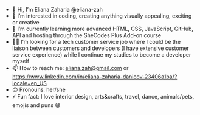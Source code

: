 - 👋 Hi, I’m Eliana Zaharia @eliana-zah
- 👀 I’m interested in coding, creating anything visually appealing, exciting or creative
- 🌱 I’m currently learning more advanced HTML, CSS, JavaScript, GitHub, API and hosting through the SheCodes Plus Add-on course
- 🤝🏻 I’m looking for a tech customer service job where I could be the liaison between customers and developers (I have extensive customer service experience) while I continue my studies to become a developer myself
- 📫 How to reach me: eliana.zah@gmail.com or https://www.linkedin.com/in/eliana-zaharia-danicov-23406a1ba/?locale=en_US
- 😊 Pronouns: her/she
- ⚡ Fun fact: I love interior design, arts&crafts, travel, dance, animals/pets, emojis and puns 😄
